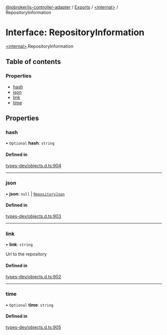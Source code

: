 [@iobroker/js-controller-adapter](../README.md) / [Exports](../modules.md) / [\<internal\>](../modules/internal_.md) / RepositoryInformation

# Interface: RepositoryInformation

[\<internal\>](../modules/internal_.md).RepositoryInformation

## Table of contents

### Properties

- [hash](internal_.RepositoryInformation.md#hash)
- [json](internal_.RepositoryInformation.md#json)
- [link](internal_.RepositoryInformation.md#link)
- [time](internal_.RepositoryInformation.md#time)

## Properties

### hash

• `Optional` **hash**: `string`

#### Defined in

[types-dev/objects.d.ts:904](https://github.com/ioBroker/ioBroker.js-controller/blob/732ebe66/packages/types-dev/objects.d.ts#L904)

___

### json

• **json**: ``null`` \| [`RepositoryJson`](internal_.RepositoryJson.md)

#### Defined in

[types-dev/objects.d.ts:903](https://github.com/ioBroker/ioBroker.js-controller/blob/732ebe66/packages/types-dev/objects.d.ts#L903)

___

### link

• **link**: `string`

Url to the repository

#### Defined in

[types-dev/objects.d.ts:902](https://github.com/ioBroker/ioBroker.js-controller/blob/732ebe66/packages/types-dev/objects.d.ts#L902)

___

### time

• `Optional` **time**: `string`

#### Defined in

[types-dev/objects.d.ts:905](https://github.com/ioBroker/ioBroker.js-controller/blob/732ebe66/packages/types-dev/objects.d.ts#L905)

